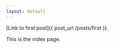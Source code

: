 ```yaml
---
layout: default
---
```



[Link to first post]({ post_url /posts/first }).

This is the index page.

